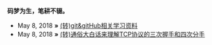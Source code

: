 **码梦为生，笔耕不辍。**

* May 8, 2018 **»** [(转)git&gitHub相关学习资料](https://github.com/jawil/blog/issues/14)
* May 8, 2018 **»** [(转)通俗大白话来理解TCP协议的三次握手和四次分手](https://github.com/jawil/blog/issues/14)
